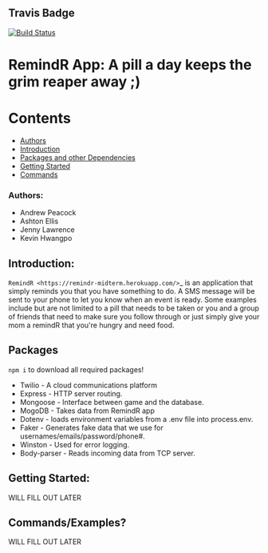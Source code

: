 ## Travis Badge
[![Build Status](https://travis-ci.org/kgamer007/RemindR.svg?branch=master)](https://travis-ci.org/kgamer007/RemindR)

# RemindR App: A pill a day keeps the grim reaper away ;)
# Contents
* [Authors](#authors)
* [Introduction](#introduction)
* [Packages and other Dependencies](#packages)
* [Getting Started](#getting-started)
* [Commands](#commands)
### Authors: 
- Andrew Peacock
- Ashton Ellis
- Jenny Lawrence
- Kevin Hwangpo

## Introduction:
`RemindR <https://remindr-midterm.herokuapp.com/>`_  is an application that simply reminds you that you have something to do. A SMS message will be sent to your phone to let you know when an event is ready. Some examples include but are not limited to a pill that needs to be taken or you and a group of friends that need to make sure you follow through or just simply give your mom a remindR that you're hungry and need food. 

## Packages
```npm i``` to download all required packages!
- Twilio - A cloud communications platform
- Express - HTTP server routing.
- Mongoose - Interface between game and the database.
- MogoDB - Takes data from RemindR app
- Dotenv - loads environment variables from a .env file into process.env.
- Faker - Generates fake data that we use for usernames/emails/password/phone#.
- Winston - Used for error logging.
- Body-parser - Reads incoming data from TCP server.

## Getting Started:
WILL FILL OUT LATER

## Commands/Examples?
WILL FILL OUT LATER